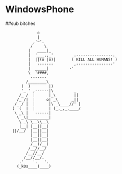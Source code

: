 # WindowsPhone
##sub bitches 


                  o
                  |
                ,'~'.
               /     \
              |   ____|_
              |  '___,,_'         .----------------.
              |  ||(o |o)|       ( KILL ALL HUMANS! )
              |   -------         ,----------------'
              |  _____|         -'
              \  '####,
               -------
             /________\
           (  )        |)
           '_ ' ,------|\         _
          /_ /  |      |_\        ||
         /_ /|  |     o| _\      _|| 
        /_ / |  |      |\ _\____//' |
       (  (  |  |      | (_,_,_,____/
        \ _\ |   ------|        
         \ _\|_________|
          \ _\ \__\\__\
          |__| |__||__|
       ||/__/  |__||__|
               |__||__|
               |__||__|
               /__)/__)
              /__//__/
             /__//__/
            /__//__/.
          .'    '.   '.
         (_kOs____)____)
